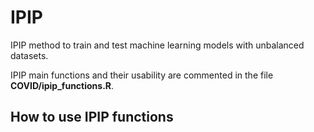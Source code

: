 # IPIP

IPIP method to train and test machine learning models with unbalanced datasets.

IPIP main functions and their usability are commented in the file **COVID/ipip_functions.R**.

## How to use IPIP functions

